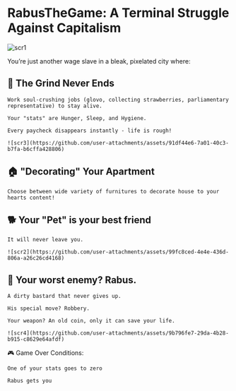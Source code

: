 # RabusTheGame: A Terminal Struggle Against Capitalism

![scr1](https://github.com/user-attachments/assets/395ba895-476d-4ef6-abf5-dd02f84b0972)

You’re just another wage slave in a bleak, pixelated city where:

## 🌆 The Grind Never Ends

    Work soul-crushing jobs (glovo, collecting strawberries, parliamentary representative) to stay alive.

    Your "stats" are Hunger, Sleep, and Hygiene.

    Every paycheck disappears instantly - life is rough!

    ![scr3](https://github.com/user-attachments/assets/91df44e6-7a01-40c3-b7fa-b6cffa428806)

## 🏠 "Decorating" Your Apartment

    Choose between wide variety of furnitures to decorate house to your hearts content!

## 🐕 Your "Pet" is your best friend

    It will never leave you.

    ![scr2](https://github.com/user-attachments/assets/99fc8ced-4e4e-436d-806a-a26c26cd4168)

## 👊 Your worst enemy? Rabus.

    A dirty bastard that never gives up.

    His special move? Robbery.

    Your weapon? An old coin, only it can save your life.

    ![scr4](https://github.com/user-attachments/assets/9b796fe7-29da-4b28-b915-c8629e64afdf)

🎮 Game Over Conditions:

    One of your stats goes to zero

    Rabus gets you
